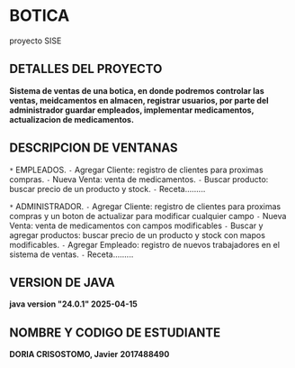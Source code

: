 # BOTICA
proyecto SISE

## DETALLES DEL PROYECTO
**Sistema de ventas de una botica, en donde podremos controlar las ventas, meidcamentos en almacen, registrar usuarios, 
por parte del administrador  guardar empleados, implementar medicamentos, actualizacion de medicamentos.**
## DESCRIPCION DE VENTANAS
`*` EMPLEADOS.
`-` Agregar Cliente: registro de clientes para proximas compras. 
`-` Nueva Venta: venta de medicamentos.
`-` Buscar producto: buscar precio de un producto y stock.
`-` Receta.........

`*` ADMINISTRADOR.
`-` Agregar Cliente: registro de clientes para proximas compras  y un boton de actualizar para modificar cualquier campo
`-` Nueva Venta: venta de medicamentos con campos modificables
`-` Buscar y agregar productos: buscar precio de un producto y stock con mapos modificables.
`-` Agregar Empleado: registro de nuevos trabajadores en el sistema de ventas.
`-` Receta.........
## VERSION DE JAVA
**java version "24.0.1" 2025-04-15**
## NOMBRE Y CODIGO DE ESTUDIANTE
**DORIA CRISOSTOMO, Javier**
**2017488490**
